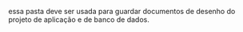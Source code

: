 essa pasta deve ser usada para guardar documentos de desenho do projeto de aplicação e de banco de dados.
